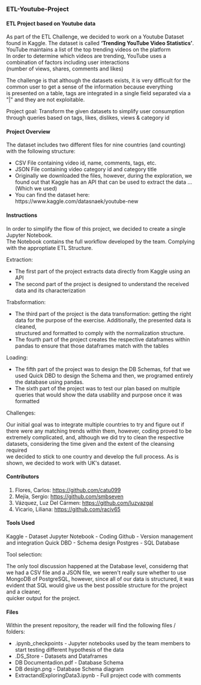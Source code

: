 <h3>ETL-Youtube-Project</h3>

<h4>ETL Project based on Youtube data</h4>  


As part of the ETL Challenge, we decided to work on a Youtube Dataset found in Kaggle.
The dataset is called <strong>‘Trending YouTube Video Statistics’</strong>.  
YouTube maintains a list of the top trending videos on the platform  
In order to determine which videos are trending, YouTube uses a combination of factors including user interactions  
(number of views, shares, comments and likes)  

The challenge is that although the datasets exists, it is very difficult for the common user to get a sense of the information because everything  
is presented on a table, tags are integrated in a single field separated via a "|" and they are not exploitable.  

Project goal: Transform the given datasets to simplify user consumption through queries based on tags, likes, dislikes, views & category id   


<h4>Project Overview</h4>  
 

The dataset includes two different files for nine countries (and counting) with the following structure:    
<ul>
 <li>CSV File containing video id, name, comments, tags, etc.</li>  
<li>JSON File containing video category id and category title</li>  
<li>Originally we downloaded the files, however, during the exploration, we found out that Kaggle has an API that can be used to extract the data … (Which we used)</li>  
<li>You can find the dataset here: https://www.kaggle.com/datasnaek/youtube-new</li>  
</ul>

<h4>Instructions</h4>  

In order to simplify the flow of this project, we decided to create a single Jupyter Notebook.  
The Notebook contains the full workflow developed by the team. Complying with the approptiate ETL Structure.  

Extraction:  

<ul>
 <li> The first part of the project extracts data directly from Kaggle using an API  </li>
<li>The second part of the project is designed to understand the received data and its characterization </li>
 </ul>

Trabsformation:  

<ul>
<li>The third part of the project is the data transformation: getting the right data for the purpose of the exercise. Additionally, the presented data is cleaned,</li> 
structured and formatted to comply with the normalization structure.  
<li>The fourth part of the project creates the respective dataframes within pandas to ensure that those dataframes match with the tables</li> 
</ul>
Loading:  

<ul>
<li>The fifth part of the project was to design the DB Schemas, fof that we used Quick DBD to design the Schema and then, we programed entirely the database  
 using pandas.</li>  
<li>The sixth part of the project was to test our plan based on multiple queries that would show the data usability and purpose once it was formatted</li>
 </ul>

Challenges:  

Our initial goal was to integrate multiple countries to try and figure out if there were any matching trends within them, however, coding proved to be extremely complicated, and, although we did try to clean the respective datasets, considering the time given and the extent of the cleansing required  
we decided to stick to one country and develop the full process. As is shown, we decided to work with UK's dataset.  


<h4>Contributors</h4>  

1. Flores, Carlos: https://github.com/catu099  
3. Mejía, Sergio: https://github.com/smbseven  
4. Vázquez, Luz Del Cármen: https://github.com/luzvazgal  
5. Vicario, Liliana: https://github.com/raciv65  
  

<h4>Tools Used</h4>  
  Kaggle - Dataset  
  Jupyter Notebook - Coding  
  Github - Version management and integration  
  Quick DBD - Schema design  
  Postgres - SQL Database  
  
  Tool selection:  
  
  The only tool discussion happened at the Database level, considerng that we had a CSV file and a JSON file, we weren't really sure   whether to use MongoDB of PostgreSQL, however, since all of our data is structured, it was evident that SQL would give us the best possible structure for   the project and a cleaner,   
  quicker output for the project.  
  
  
  <h4>Files</h4>  
 
 Within the present repository, the reader will find the following files / folders:
 <ul>
 <li>.ipynb_checkpoints - Jupyter notebooks used by the team members to start testing different hypothesis of the data </li> 
 <li>.DS_Store - Datasets and Dataframes  </li>
 <li>DB Documentadion.pdf - Database Schema</li>  
 <li>DB design.png - Database Schema diagram </li> 
 <li>ExtractandExploringData3.ipynb - Full project code with comments </li>
 </ul>
 
 
 
  
